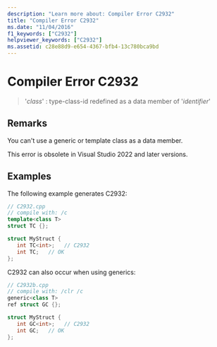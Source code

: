 ```yaml
---
description: "Learn more about: Compiler Error C2932"
title: "Compiler Error C2932"
ms.date: "11/04/2016"
f1_keywords: ["C2932"]
helpviewer_keywords: ["C2932"]
ms.assetid: c28e88d9-e654-4367-bfb4-13c780bca9bd
---
```

# Compiler Error C2932

> '*class*' : type-class-id redefined as a data member of '*identifier*'

## Remarks

You can't use a generic or template class as a data member.

This error is obsolete in Visual Studio 2022 and later versions.

## Examples

The following example generates C2932:

```cpp
// C2932.cpp
// compile with: /c
template<class T>
struct TC {};

struct MyStruct {
   int TC<int>;   // C2932
   int TC;   // OK
};
```

C2932 can also occur when using generics:

```cpp
// C2932b.cpp
// compile with: /clr /c
generic<class T>
ref struct GC {};

struct MyStruct {
   int GC<int>;   // C2932
   int GC;   // OK
};
```
